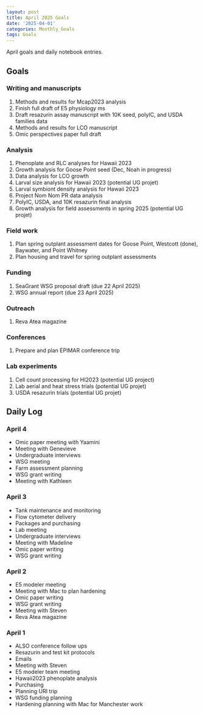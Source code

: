 ```yaml
---
layout: post
title: April 2025 Goals
date: '2025-04-01'
categories: Monthly_Goals
tags: Goals
---
```


April goals and daily notebook entries. 

## Goals  

### Writing and manuscripts 
              
1. Methods and results for Mcap2023 analysis
2. Finish full draft of E5 physiology ms  
3. Draft resazurin assay manuscript with 10K seed, polyIC, and USDA families data
4. Methods and results for LCO manuscript 
5. Omic perspectives paper full draft 

### Analysis

1. Phenoplate and RLC analyses for Hawaii 2023
2. Growth analysis for Goose Point seed (Dec, Noah in progress)
3. Data analysis for LCO growth 
4. Larval size analysis for Hawaii 2023 (potential UG projet)
5. Larval symbiont density analysis for Hawaii 2023
6. Project Nom Nom PR data analysis 
7. PolyIC, USDA, and 10K resazurin final analysis 
8. Growth analysis for field assessments in spring 2025 (potential UG projet)

### Field work 

1. Plan spring outplant assessment dates for Goose Point, Westcott (done), Baywater, and Point Whitney 
2. Plan housing and travel for spring outplant assessments 

### Funding

1. SeaGrant WSG proposal draft (due 22 April 2025) 
2. WSG annual report (due 23 April 2025) 

### Outreach 

1. Reva Atea magazine 

### Conferences 

1. Prepare and plan EPIMAR conference trip 

### Lab experiments 

1. Cell count processing for HI2023 (potential UG project)
2. Lab aerial and heat stress trials (potential UG projet)
3. USDA resazurin trials (potential UG projet)

## **Daily Log**   

### April 4

- Omic paper meeting with Yaamini
- Meeting with Genevieve
- Undergraduate interviews
- WSG meeting 
- Farm assessment planning 
- WSG grant writing 
- Meeting with Kathleen

### April 3

- Tank maintenance and monitoring
- Flow cytometer delivery 
- Packages and purchasing 
- Lab meeting 
- Undergraduate interviews 
- Meeting with Madeline 
- Omic paper writing 
- WSG grant writing

### April 2

- E5 modeler meeting 
- Meeting with Mac to plan hardening 
- Omic paper writing 
- WSG grant writing 
- Meeting with Steven 
- Reva Atea magazine

### April 1

- ALSO conference follow ups 
- Resazurin and test kit protocols 
- Emails 
- Meeting with Steven
- E5 modeler team meeting 
- Hawaii2023 phenoplate analysis 
- Purchasing 
- Planning URI trip 
- WSG funding planning 
- Hardening planning with Mac for Manchester work 
